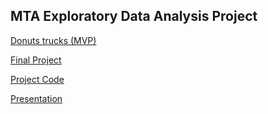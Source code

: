 ## MTA Exploratory Data Analysis Project
[Donuts trucks (MVP)](https://github.com/emanshehri/MyRepo/blob/main/Donuts_trucks%20(MVP).md)

[Final Project](https://github.com/emanshehri/MyRepo/blob/main/Finding%20the%20best%20locations%20to%20place%20Donuts%20trucks%20in%20NY%20city%20.md)

[ Project Code ](https://github.com/emanshehri/MyRepo/blob/main/MTA_Turnstile_Project.ipynb)

[Presentation](https://github.com/emanshehri/MyRepo/blob/main/presentation1.pdf)
